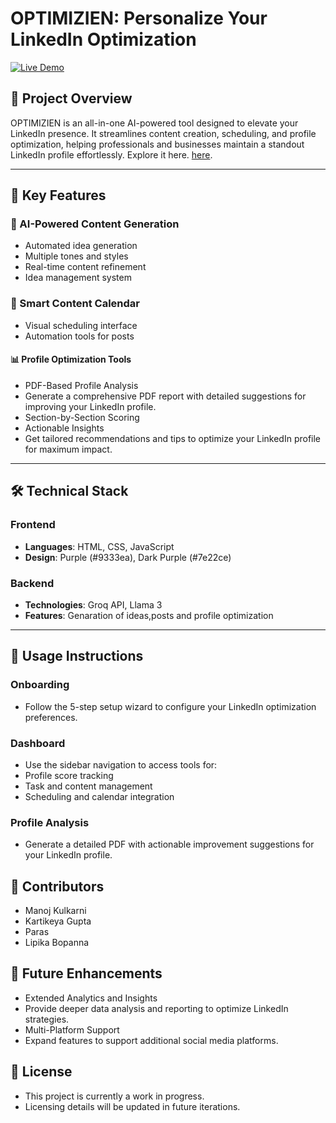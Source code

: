 # OPTIMIZIEN: Personalize Your LinkedIn Optimization

[![Live Demo](https://img.shields.io/badge/demo-online-green)](https://manojkulkarni123.github.io/hidevs-optimizein/)

## 🚀 Project Overview

OPTIMIZIEN is an all-in-one AI-powered tool designed to elevate your LinkedIn presence. It streamlines content creation, scheduling, and profile optimization, 
helping professionals and businesses maintain a standout LinkedIn profile effortlessly. Explore it here. [here](https://manojkulkarni123.github.io/hidevs-optimizein/).

---

## 🌟 Key Features

### 🔮 AI-Powered Content Generation
- Automated idea generation
- Multiple tones and styles
- Real-time content refinement
- Idea management system

### 📅 Smart Content Calendar
- Visual scheduling interface
- Automation tools for posts

#### 📊 Profile Optimization Tools
- PDF-Based Profile Analysis
- Generate a comprehensive PDF report with detailed suggestions for improving your LinkedIn profile.
- Section-by-Section Scoring
- Actionable Insights
- Get tailored recommendations and tips to optimize your LinkedIn profile for maximum impact.

---

## 🛠️ Technical Stack

### Frontend
- **Languages**: HTML, CSS, JavaScript
- **Design**: Purple (#9333ea), Dark Purple (#7e22ce)

### Backend
- **Technologies**: Groq API, Llama 3
- **Features**: Genaration of ideas,posts and profile optimization

--- 

## 🚀 Usage Instructions

### Onboarding
- Follow the 5-step setup wizard to configure your LinkedIn optimization preferences.

### Dashboard
- Use the sidebar navigation to access tools for:
- Profile score tracking
- Task and content management
- Scheduling and calendar integration

### Profile Analysis
- Generate a detailed PDF with actionable improvement suggestions for your LinkedIn profile.

## 👥 Contributors

- Manoj Kulkarni
- Kartikeya Gupta
- Paras
- Lipika Bopanna

 ## 🔮 Future Enhancements
 
- Extended Analytics and Insights
- Provide deeper data analysis and reporting to optimize LinkedIn strategies.
- Multi-Platform Support
- Expand features to support additional social media platforms.
  
## 📄 License

- This project is currently a work in progress.
- Licensing details will be updated in future iterations.

